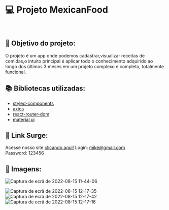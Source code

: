# 💻 Projeto MexicanFood


  
<br>
  
## :dart: Objetivo do projeto:
O projeto é um app onde podemos cadastrar,visualizar receitas de comidas,o intuito principal é aplicar todo o conhecimento adquirido ao longo dos últimos 3 meses em um projeto complexo e completo, totalmente funcional. 
 

## :books: Bibliotecas utilizadas:
- [styled-components](https://styled-components.com/)
- [axios](https://github.com/axios/axios)
- [react-router-dom](https://v5.reactrouter.com/)
- [material ui](https://mui.com/)

## 🔗 Link Surge: 
Acesse nosso site [clicando aqui!](https://mexican.surge.sh/login)
Login: mike@gmail.com
<br>
Password: 123456
## 📸 Imagens:
![Captura de ecrã de 2022-08-15 11-44-06](https://user-images.githubusercontent.com/80003041/184625685-15458aaa-458d-483e-8924-ef5c6a5d65c4.png)


![Captura de ecrã de 2022-08-15 12-17-35](https://user-images.githubusercontent.com/80003041/184626017-b2d583f1-f201-4a09-a85c-1b5cc901862b.png)
![Captura de ecrã de 2022-08-15 12-17-42](https://user-images.githubusercontent.com/80003041/184626029-6596b806-1d5e-490a-9cec-c68fe1c2ece6.png)
![Captura de ecrã de 2022-08-15 12-17-16](https://user-images.githubusercontent.com/80003041/184626041-b1b1959b-25c6-4ec9-b630-66d29801583a.png)

